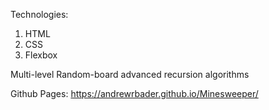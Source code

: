 Technologies:
1) HTML
2) CSS
3) Flexbox


Multi-level
Random-board
advanced recursion algorithms

Github Pages: https://andrewrbader.github.io/Minesweeper/